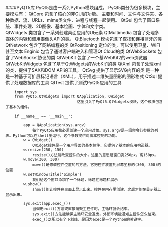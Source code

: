 ####PyQT5库
		PyQt5是由一系列Python模块组成。
		PyQt5类分为很多模块，主要模块有：
			QtCore 包含了核心的非GUI的功能。
				主要和时间、文件与文件夹、各种数据、流、URLs、mime类文件、进程与线程一起使用。
			QtGui 			包含了窗口系统、事件处理、2D图像、基本绘画、字体和文字类。	
			QtWidgets		类包含了一系列创建桌面应用的UI元素
			QtMultimedia	包含了处理多媒体的内容和调用摄像头API的类。
			QtBluetooth		模块包含了查找和连接蓝牙的类
			QtNetwork		包含了网络编程的类
			QtPositioning	定位的类，可以使用卫星、WiFi甚至文本
			Enginio			包含了通过客户端进入和管理Qt Cloud的类
			QtWebSockets	包含了WebSocket协议的类
			QtWebKit		包含了一个基WebKit2的web浏览器
			QtWebKitWidgets	包含了基于QtWidgets的WebKit1的类
			QtXml			包含了处理xml的类，提供了SAX和DOM API的工具。
			QtSvg			提供了显示SVG内容的类 
							是一种是一种基于可扩展标记语言（XML），用于描述二维矢量图形的图形格式
			QtSql			提供了处理数据库的工具
			QtTest			提供了测试PyQt5应用的工具
			
			
					
		import sys
		from PyQt5.QtWidgets import QApplication, QWidget
									这里引入了PyQt5.QtWidgets模块，这个模块包含了基本的组件。			

		if __name__ == '__main__':

			app = QApplication(sys.argv)
				每个PyQt5应用都必须创建一个应用对象。sys.argv是一组命令行参数的列表。Python可以在shell里运行，这个参数提供对脚本控制的功能。
			w = QWidget()
				QWidget控件是一个用户界面的基本控件，它提供了基本的应用构造器。
			w.resize(250, 150)
				resize()方法能改变控件的大小，这里的意思是窗口宽250px，高150px。
			w.move(300, 300)
				move()是修改控件位置的的方法。它把控件放置到屏幕坐标的(300, 300)的位置
			w.setWindowTitle('Simple')
				我们给这个窗口添加了一个标题，标题在标题栏展示
			w.show()
				show()能让控件在桌面上显示出来。控件在内存里创建，之后才能在显示器上显示出来。
				
			sys.exit(app.exec_())			
				当调用exit()方法或直接销毁主控件时，主循环就会结束。
				sys.exit()方法能确保主循环安全退出。外部环境能通知主控件怎么结束。
				exec_()之所以有个下划线，是因为exec是一个Python的关键字。
			
			
			
			
			
			
			
			
			
			
			
			
			
			
			
			
			
			
			
			
			
			
			
			
			
			
			
			
			
			
			
			
			
